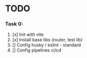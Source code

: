 # TODO

### Task 0:
1. [x] Init with vite
2. [x] Install base libs (router, test lib)
3. [] Config husky / eslint - standard
4. [] Config pipelines ci/cd
